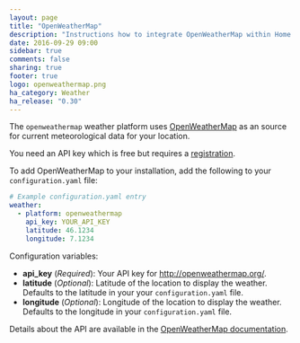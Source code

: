 ```yaml
---
layout: page
title: "OpenWeatherMap"
description: "Instructions how to integrate OpenWeatherMap within Home Assistant."
date: 2016-09-29 09:00
sidebar: true
comments: false
sharing: true
footer: true
logo: openweathermap.png
ha_category: Weather
ha_release: "0.30"
---
```



The `openweathermap` weather platform uses [OpenWeatherMap](http://openweathermap.org/) as an source for current meteorological data for your location.

You need an API key which is free but requires a [registration](http://home.openweathermap.org/users/sign_up).

To add OpenWeatherMap to your installation, add the following to your `configuration.yaml` file:

```yaml
# Example configuration.yaml entry
weather:
  - platform: openweathermap
    api_key: YOUR_API_KEY
    latitude: 46.1234
    longitude: 7.1234
```

Configuration variables:

- **api_key** (*Required*): Your API key for http://openweathermap.org/.
- **latitude** (*Optional*): Latitude of the location to display the weather. Defaults to the latitude in your your `configuration.yaml` file. 
- **longitude** (*Optional*): Longitude of the location to display the weather. Defaults to the longitude in your `configuration.yaml` file.

Details about the API are available in the [OpenWeatherMap documentation](http://openweathermap.org/api).

